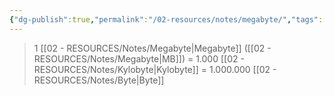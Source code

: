 ```yaml
---
{"dg-publish":true,"permalink":"/02-resources/notes/megabyte/","tags":["mathe/binärzahlen"],"noteIcon":"","updated":"2025-07-12T13:31:41.000+02:00"}
---
```


>1 [[02 - RESOURCES/Notes/Megabyte\|Megabyte]] ([[02 - RESOURCES/Notes/Megabyte\|MB]]) = 1.000 [[02 - RESOURCES/Notes/Kylobyte\|Kylobyte]] = 1.000.000 [[02 - RESOURCES/Notes/Byte\|Byte]]